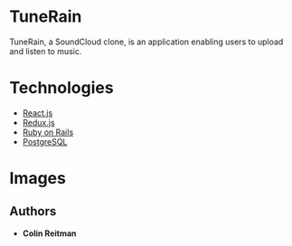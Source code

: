 # TuneRain

TuneRain, a SoundCloud clone, is an application enabling users to upload and listen to music.

# Technologies

* [React.js](https://reactjs.org)
* [Redux.js](https://redux.js.org)
* [Ruby on Rails](https://guides.rubyonrails.org)
* [PostgreSQL](https://www.postgresql.org)

# Images



## Authors

* **Colin Reitman**

